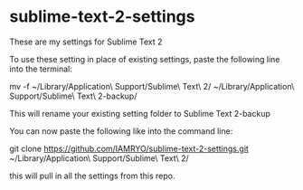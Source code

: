sublime-text-2-settings
=======================

These are my settings for Sublime Text 2

To use these setting in place of existing settings, paste the following line into the terminal:

mv -f ~/Library/Application\ Support/Sublime\ Text\ 2/ ~/Library/Application\ Support/Sublime\ Text\ 2-backup/

This will rename your existing setting folder to Sublime Text 2-backup

You can now paste the following like into the command line:

git clone https://github.com/IAMRYO/sublime-text-2-settings.git ~/Library/Application\ Support/Sublime\ Text\ 2/

this will pull in all the settings from this repo.
